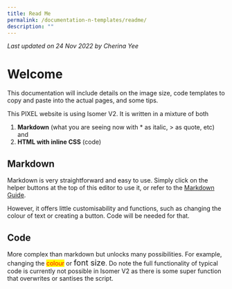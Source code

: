 ```yaml
---
title: Read Me
permalink: /documentation-n-templates/readme/
description: ""
---
```

*Last updated on 24 Nov 2022 by Cherina Yee*
# Welcome 
This documentation will include details on the image size, code templates to copy and paste into the actual pages, and some tips. 


This PIXEL website is using Isomer V2. It is written in a mixture of both  

1. **Markdown** (what you are seeing now with * as italic, > as quote, etc) and 
2. **HTML with inline CSS**  (code)

## Markdown
Markdown is very straightforward and easy to use. Simply click on the helper buttons at the top of this editor to use it, or refer to the [Markdown Guide](https://simplemde.com/markdown-guide). 

However, it offers little customisability and functions, such as changing the colour of text or creating a button. Code will be needed for that.

## Code
More complex than markdown but unlocks many possibilities. For example, changing the <span style="background:yellow; color:red"> colour</span> or <span style="font-size:1.3em">font size</span>. Do note the full functionality of typical code is currently not possible in Isomer V2 as there is some super function that overwrites or santises the script.